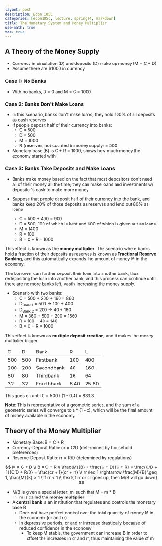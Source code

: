 ```yaml
---
layout: post
description: Econ 105C
categories: [econ105c, lecture, spring24, markdown]
title: The Monetary System and Money Multiplier
use-math: true
toc: true
---
```


## A Theory of the Money Supply

- Currency in circulation (D) and deposits (D) make up money (M = C + D)
- Assume there are $1000 in currency

### Case 1: No Banks

- With no banks, D = 0 and M = C = 1000

### Case 2: Banks Don't Make Loans

- In this scenario, banks don't make loans; they hold 100% of all deposits as cash reserves
- If people deposit half of their currency into banks:
    - C = 500
    - D = 500
    - M = 1000
    - R (reserves, not counted in money supply) = 500
- Monetary base (B) is C + R = 1000, shows how much money the economy started with

### Case 3: Banks Take Deposits and Make Loans

- Banks make money based on the fact that most depositors don't need all of their money all the time; they can make loans and investments w/ depositor's cash to make more money

- Suppose that people deposit half of their currency into the bank, and banks keep 20% of those deposits as reserves and lend out 80% as loans
    - C = 500 + 400 = 900
    - D = 500, 100 of which is kept and 400 of which is given out as loans
    - M = 1400
    - R = 100
    - B = C + R = 1000

This effect is known as the **money multiplier**. The scenario where banks hold a fraction of their deposits as reserves is known as **Fractional Reserve Banking**, and this automatically expands the amount of money M in the economy.

The borrower can further deposit their lone into another bank, thus redepositing the loan into another bank, and this process can continue until there are no more banks left, vastly increasing the money supply.

- Scenario with two banks:
    - C = 500 + 200 + 160 = 860
    - D<sub>Bank 1</sub> = 500 -> 100 + 400
    - D<sub>Bank 2</sub> = 200 -> 40 + 160
    - M = 860 + 500 + 200 = 1560
    - R = 100 + 40 = 140
    - B = C + R = 1000

This effect is known as **multiple deposit creation**, and it makes the money multiplier bigger.

<table>

<thead>
    <td>C</td>
    <td>D</td>
    <td>Bank</td>
    <td>R</td>
    <td>L</td>
</thead>

<tr>
    <td>500</td>
    <td>500</td>
    <td>Firstbank</td>
    <td>100</td>
    <td>400</td>
</tr>

<tr>
    <td>200</td>
    <td>200</td>
    <td>Secondbank</td>
    <td>40</td>
    <td>160</td>
</tr>

<tr>
    <td>80</td>
    <td>80</td>
    <td>Thirdbank</td>
    <td>16</td>
    <td>64</td>
</tr>

<tr>
    <td>32</td>
    <td>32</td>
    <td>Fourthbank</td>
    <td>6.40</td>
    <td>25.60</td>
</tr>

</table>

This goes on until C = 500 / (1 - 0.4) = 833.3

**Note**: This is representative of a geometric series, and the sum of a geometric series will converge to a * (1 - x), which will be the final amount of money available in the economy.

## Theory of the Money Multiplier

- Monetary Base: B = C + R
- Currency-Deposit Ratio: cr = C/D (determined by household preferences)
- Reserve-Deposit Ratio: rr = R/D (determined by regulations)

$$
M = C + D \\
B = C + R \\
\frac{M}{B} = \frac{C + D}{C + R} = \frac{C/D + 1}{C/D + R/D} = \frac{cr + 1}{cr + rr} \\
rr \leq 1 \rightarrow \frac{M}{B} \geq 1, \frac{M}{B} > 1 \iff rr < 1 \\
\text{If rr or cr goes up, then M/B will go down}
$$

- M/B is given a special letter: m, such that M = m * B
    - m is called the **money multiplier**
- A **central bank** is an institution that regulates and controls the monetary base B
    - Does not have perfect control over the total quantity of money M in the economy (cr and rr)
    - In depressive periods, cr and rr increase drastically because of reduced confidence in the economy
        - To keep M stable, the government can increase B in order to offset the increases in cr and rr, thus maintaining the value of m